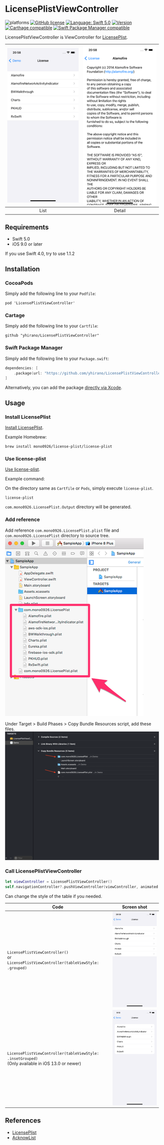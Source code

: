 LicensePlistViewController
==

![platforms](https://img.shields.io/badge/platforms-iOS-333333.svg)
[![GitHub license](https://img.shields.io/badge/license-MIT-lightgrey.svg)](LICENSE)
[![Language: Swift 5.0](https://img.shields.io/badge/swift-5.0-4BC51D.svg?style=flat)](https://developer.apple.com/swift)
[![Version](https://img.shields.io/cocoapods/v/LicensePlistViewController.svg?style=flat)](http://cocoadocs.org/docsets/LicensePlistViewController)
[![Carthage compatible](https://img.shields.io/badge/Carthage-compatible-4BC51D.svg?style=flat)](https://github.com/hsylife/SwiftyPickerPopover)
[![Swift Package Manager compatible](https://img.shields.io/badge/Swift%20Package%20Manager-compatible-brightgreen.svg)](https://github.com/apple/swift-package-manager)

LicensePlistViewController is ViewController for [LicensePlist](https://github.com/mono0926/LicensePlist/).

|![Screen shot](doc/screenshot1.png)|![Screen shot](doc/screenshot2.png)|
|:---:|:---:|
|List|Detail|

## Requirements

* Swift 5.0
* iOS 9.0 or later

If you use Swift 4.0, try to use 1.1.2

## Installation

### CocoaPods

Simply add the following line to your `Podfile`:

```
pod 'LicensePlistViewController'
```

### Cartage

Simply add the following line to your `Cartfile`:

```
github "yhirano/LicensePlistViewController"
```

### Swift Package Manager

Simply add the following line to your `Package.swift`:

```swift
dependencies: [
    .package(url: "https://github.com/yhirano/LicensePlistViewController.git", from: "2.2.0")
]
```

Alternatively, you can add the package [directly via Xcode](https://developer.apple.com/documentation/xcode/adding_package_dependencies_to_your_app).

## Usage

### Install LicensePlist

[Install LicensePlist](https://github.com/mono0926/LicensePlist/#installation).

Example Homebrew:

```
brew install mono0926/license-plist/license-plist
```

### Use license-plist

[Use license-plist](https://github.com/mono0926/LicensePlist/#usage).

Example command:

On the directory same as `Cartfile` or `Pods`, simply execute `license-plist`.

```
license-plist
```

`com.mono0926.LicensePlist.Output` directory will be generated.

### Add reference

Add reference `com.mono0926.LicensePlist.plist` file and `com.mono0926.LicensePlist` directory to source tree.
![XCode screen shot](doc/xcode.png)

Under Target > Build Phases > Copy Bundle Resources script, add these files.
![XCode screen shot](doc/xcode2.png)

### Call LicensePlistViewController

```swift
let viewController = LicensePlistViewController()
self.navigationController?.pushViewController(viewController, animated: true)
```

Can change the style of the table if you needed.

|Code|Screen shot|
|---|:---:|
|`LicensePlistViewController()`<br/> or<br/> `LicensePlistViewController(tableViewStyle: .grouped)`| <img src="doc/screenshot1.png" width="390" /> |
|`LicensePlistViewController(tableViewStyle: .insetGrouped)`<br/> (Only available in iOS 13.0 or newer)| <img src="doc/screenshot3.png" width="390" /> |

## References

* [LicensePlist](https://github.com/mono0926/LicensePlist/)
* [AcknowList](https://github.com/vtourraine/AcknowList)
